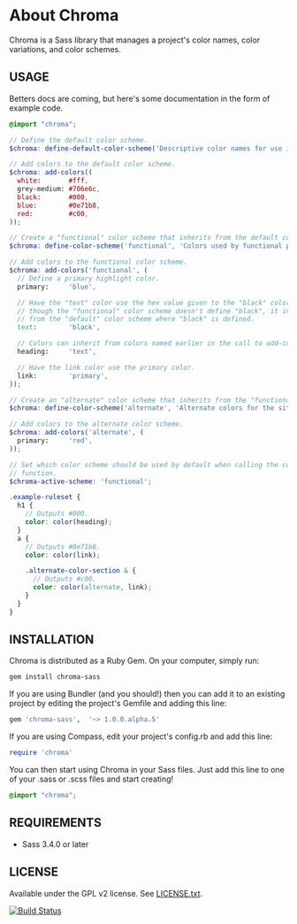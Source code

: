 # About Chroma

Chroma is a Sass library that manages a project's color names, color variations, and color schemes.

## USAGE

Betters docs are coming, but here's some documentation in the form of example
code.

```scss
@import "chroma";

// Define the default color scheme.
$chroma: define-default-color-scheme('Descriptive color names for use in "functional" color names below.');

// Add colors to the default color scheme.
$chroma: add-colors((
  white:       #fff,
  grey-medium: #706e6c,
  black:       #000,
  blue:        #0e71b8,
  red:         #c00,
));

// Create a "functional" color scheme that inherits from the default color scheme.
$chroma: define-color-scheme('functional', 'Colors used by functional parts of the design.');

// Add colors to the functional color scheme.
$chroma: add-colors('functional', (
  // Define a primary highlight color.
  primary:     'blue',

  // Have the "text" color use the hex value given to the "black" color. Even
  // though the "functional" color scheme doesn't define "black", it inherits
  // from the "default" color scheme where "black" is defined.
  text:        'black',

  // Colors can inherit from colors named earlier in the call to add-colors().
  heading:     'text',

  // Have the link color use the primary color.
  link:        'primary',
));

// Create an "alternate" color scheme that inherits from the "functional" color scheme.
$chroma: define-color-scheme('alternate', 'Alternate colors for the site.', 'functional');

// Add colors to the alternate color scheme.
$chroma: add-colors('alternate', (
  primary:     'red',
));

// Set which color scheme should be used by default when calling the color()
// function.
$chroma-active-scheme: 'functional';

.example-ruleset {
  h1 {
    // Outputs #000.
    color: color(heading);
  }
  a {
    // Outputs #0e71b8.
    color: color(link);

    .alternate-color-section & {
      // Outputs #c00.
      color: color(alternate, link);
    }
  }
}
```

## INSTALLATION

Chroma is distributed as a Ruby Gem. On your computer, simply run:

```sh
gem install chroma-sass
```

If you are using Bundler (and you should!) then you can add it to an existing project by editing the project's Gemfile and adding this line:

```ruby
gem 'chroma-sass',  '~> 1.0.0.alpha.5'
```

If you are using Compass, edit your project's config.rb and add this line:

```ruby
require 'chroma'
```

You can then start using Chroma in your Sass files. Just add this line to one of your .sass or .scss files and start creating!

```scss
@import "chroma";
```

## REQUIREMENTS

* Sass 3.4.0 or later

## LICENSE

Available under the GPL v2 license. See [LICENSE.txt](https://github.com/JohnAlbin/chroma/blob/master/LICENSE.txt).

[![Build Status](https://travis-ci.org/JohnAlbin/chroma.png?branch=master)](https://travis-ci.org/JohnAlbin/chroma)
